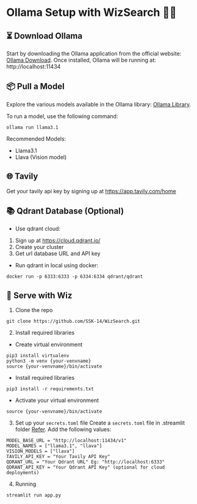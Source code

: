 # Ollama Setup with WizSearch 🦙✨

## ⏳ Download Ollama
Start by downloading the Ollama application from the official website: [Ollama Download](https://ollama.com/). 
Once installed, Ollama will be running at: http://localhost:11434

## 📦 Pull a Model
Explore the various models available in the Ollama library: [Ollama Library](https://ollama.com/library?sort=popular). 

To run a model, use the following command:
```
ollama run llama3.1
```

Recommended Models:
- Llama3.1
- Llava (Vision model)

## 🌐 Tavily
Get your tavily api key by signing up at https://app.tavily.com/home

## 📚 Qdrant Database (Optional) 
- Use qdrant cloud:
1. Sign up at https://cloud.qdrant.io/
2. Create your cluster 
3. Get url database URL and API key

- Run qdrant in local using docker:
```
docker run -p 6333:6333 -p 6334:6334 qdrant/qdrant
```

## 🚀 Serve with Wiz
1. Clone the repo
```
git clone https://github.com/SSK-14/WizSearch.git
```

2. Install required libraries

- Create virtual environment
```
pip3 install virtualenv
python3 -m venv {your-venvname}
source {your-venvname}/bin/activate
```

- Install required libraries
```
pip3 install -r requirements.txt
```

- Activate your virtual environment
```
source {your-venvname}/bin/activate
```

3. Set up your `secrets.toml` file
Create a `secrets.toml` file in .streamlit folder [Refer](../.streamlit/example.secrets.toml).
Add the following values:
```
MODEL_BASE_URL = "http://localhost:11434/v1"
MODEL_NAMES = ["llama3.1", "llava"] 
VISION_MODELS = ["llava"]
TAVILY_API_KEY = "Your Tavily API Key"
QDRANT_URL = "Your Qdrant URL" Eg: "http://localhost:6333"
QDRANT_API_KEY = "Your Qdrant API Key" (optional for cloud deployments)
```

4. Running
```
streamlit run app.py 
```